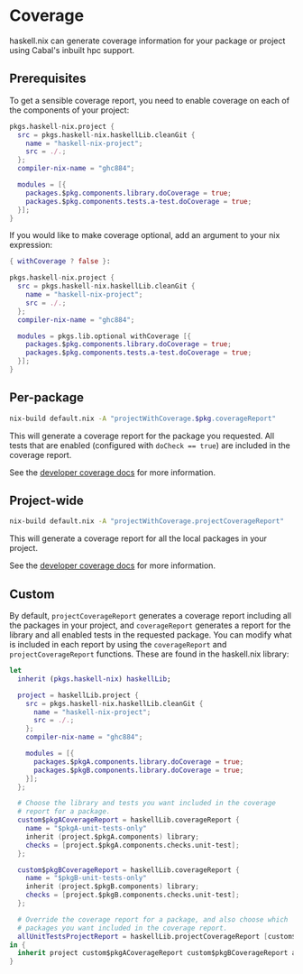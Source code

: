 # Coverage

haskell.nix can generate coverage information for your package or
project using Cabal's inbuilt hpc support.

## Prerequisites

To get a sensible coverage report, you need to enable coverage on each
of the components of your project:

```nix
pkgs.haskell-nix.project {
  src = pkgs.haskell-nix.haskellLib.cleanGit {
    name = "haskell-nix-project";
    src = ./.;
  };
  compiler-nix-name = "ghc884";

  modules = [{
    packages.$pkg.components.library.doCoverage = true;
    packages.$pkg.components.tests.a-test.doCoverage = true;
  }];
}
```

If you would like to make coverage optional, add an argument to your nix expression:

```nix
{ withCoverage ? false }:

pkgs.haskell-nix.project {
  src = pkgs.haskell-nix.haskellLib.cleanGit {
    name = "haskell-nix-project";
    src = ./.;
  };
  compiler-nix-name = "ghc884";

  modules = pkgs.lib.optional withCoverage [{
    packages.$pkg.components.library.doCoverage = true;
    packages.$pkg.components.tests.a-test.doCoverage = true;
  }];
}
```

## Per-package

```bash
nix-build default.nix -A "projectWithCoverage.$pkg.coverageReport"
```

This will generate a coverage report for the package you requested.
All tests that are enabled (configured with `doCheck == true`) are
included in the coverage report.

See the [developer coverage docs](../dev/coverage.md#package-reports) for more information.

## Project-wide

```bash
nix-build default.nix -A "projectWithCoverage.projectCoverageReport"
```

This will generate a coverage report for all the local packages in
your project.

See the [developer coverage docs](../dev/coverage.md#project-wide-reports) for more information.

## Custom

By default, `projectCoverageReport` generates a coverage report
including all the packages in your project, and `coverageReport`
generates a report for the library and all enabled tests in the
requested package. You can modify what is included in each report by
using the `coverageReport` and `projectCoverageReport` functions.
These are found in the haskell.nix library:

```nix
let
  inherit (pkgs.haskell-nix) haskellLib;

  project = haskellLib.project {
    src = pkgs.haskell-nix.haskellLib.cleanGit {
      name = "haskell-nix-project";
      src = ./.;
    };
    compiler-nix-name = "ghc884";

    modules = [{
      packages.$pkgA.components.library.doCoverage = true;
      packages.$pkgB.components.library.doCoverage = true;
    }];
  };

  # Choose the library and tests you want included in the coverage
  # report for a package.
  custom$pkgACoverageReport = haskellLib.coverageReport {
    name = "$pkgA-unit-tests-only"
    inherit (project.$pkgA.components) library;
    checks = [project.$pkgA.components.checks.unit-test];
  };

  custom$pkgBCoverageReport = haskellLib.coverageReport {
    name = "$pkgB-unit-tests-only"
    inherit (project.$pkgB.components) library;
    checks = [project.$pkgB.components.checks.unit-test];
  };

  # Override the coverage report for a package, and also choose which
  # packages you want included in the coverage report.
  allUnitTestsProjectReport = haskellLib.projectCoverageReport [custom$pkgACoverageReport custom$pkgBCoverageReport];
in {
  inherit project custom$pkgACoverageReport custom$pkgBCoverageReport allUnitTestsProjectCoverageReport;
}

```
